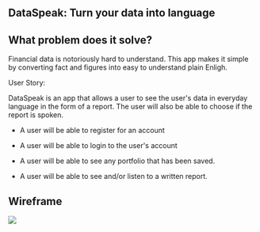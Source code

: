 ## DataSpeak: Turn your data into language

## What problem does it solve?

Financial data is notoriously hard to understand. This app makes it simple by converting fact and figures into easy to understand plain Enligh.

User Story: 

DataSpeak is an app that allows a user to see the user's data in everyday language in the form of a report. The user will also be able to choose if the report is spoken.

* A user will be able to register for an account

* A user will be able to login to the user's account

* A user will be able to see any portfolio that has been saved.

* A user will be able to see and/or listen to a written report.

## Wireframe
![](https://github.com/somersbmatthews/dataspeak-frontend/blob/vendor/Project4wireframe.png)